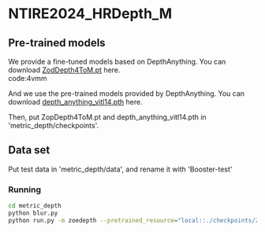 # NTIRE2024_HRDepth_M

## Pre-trained models 

We provide a fine-tuned models based on DepthAnything. You can download [ZodDepth4ToM.pt](https://pan.baidu.com/s/1kTxfJEqAkwHVq548XEAeNA?pwd=4vmm) here.  
code:4vmm 

And we use the pre-trained models provided by DepthAnything. You can download [depth_anything_vitl14.pth](https://huggingface.co/spaces/LiheYoung/Depth-Anything/blob/main/checkpoints/depth_anything_vitl14.pth) here. 

Then, put ZopDepth4ToM.pt and depth_anything_vitl14.pth in 'metric_depth/checkpoints'.

## Data set
Put test data in 'metric_depth/data', and rename it with 'Booster-test'

### Running

```bash
cd metric_depth
python blur.py
python run.py -m zoedepth --pretrained_resource="local::./checkpoints/ZoeDepth4ToM.pt" -d Booster
